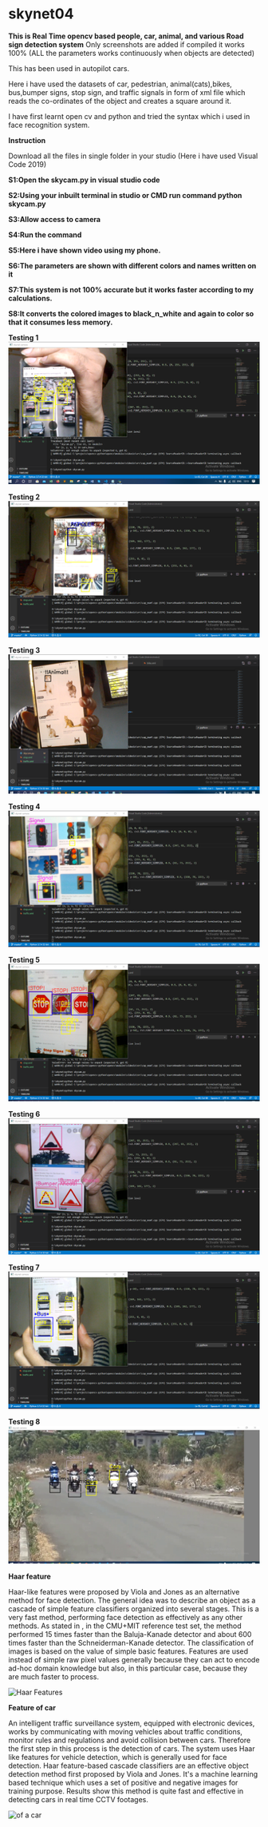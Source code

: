 # skynet04

**This is Real Time opencv based people, car, animal, and various Road sign detection system** 
Only screenshots are added if compiled it works 100% (ALL the parameters works continuously when objects are detected)

This has been used in autopilot cars.

Here i have used the datasets of car, pedestrian, animal(cats),bikes, bus,bumper signs, stop sign, and traffic signals in form of xml file which reads the co-ordinates of the object and creates a square around it.

I have first learnt open cv and python and tried the syntax which i used in face recognition system.

**Instruction**

Download all the files in single folder in your studio (Here i have used Visual Code 2019)

**S1:Open the skycam.py in visual studio code**

**S2:Using your inbuilt terminal in studio or CMD run command python skycam.py**

**S3:Allow access to camera**

**S4:Run the command**

**S5:Here i have shown video using my phone.**

**S6:The parameters are shown with different colors and names written on it**

**S7:This system is not 100% accurate but it works faster according to my calculations.**

**S8:It converts the colored images to black_n_white and again to color so that it consumes less memory.**

**Testing 1**
![Testing Images 1](https://github.com/dhruvbhat1/skynet04/blob/master/skynet/a1.PNG)

**Testing 2**
![Testing Images 2](https://github.com/dhruvbhat1/skynet04/blob/master/skynet/a2.PNG)

**Testing 3**
![Testing Images 3](https://github.com/dhruvbhat1/skynet04/blob/master/skynet/a3.PNG)

**Testing 4**
![Testing Images 4](https://github.com/dhruvbhat1/skynet04/blob/master/skynet/a4.PNG)

**Testing 5**
![Testing Images 5](https://github.com/dhruvbhat1/skynet04/blob/master/skynet/a5.PNG)

**Testing 6**
![Testing Images 6](https://github.com/dhruvbhat1/skynet04/blob/master/skynet/a6.PNG)

**Testing 7**
![Testing Images 7](https://github.com/dhruvbhat1/skynet04/blob/master/skynet/a7.PNG)

**Testing 8**
![Testing Images 8](https://github.com/dhruvbhat1/skynet04/blob/master/skynet/a8.PNG)



**Haar feature**

   Haar-like  features  were  proposed  by  Viola  and Jones  as  an  alternative  method  for  face detection. The  general  idea  was  to  describe  an  object  as  a cascade  of  simple  feature  classifiers  organized  into several stages. This  is a very fast method, performing face detection as effectively as any other methods.
   As stated in , in the  CMU+MIT reference test  set,  the method  performed  15  times  faster  than  the  Baluja-Kanade  detector  and  about 600  times  faster  than  the Schneiderman-Kanade detector.
   The classification of images is based on the value of simple  basic  features.  Features  are  used  instead  of simple raw pixel values generally because they can act to encode  ad-hoc  domain  knowledge  but  also,  in  this particular  case,  because  they  are  much  faster  to process. 

![Haar Features](https://encrypted-tbn0.gstatic.com/images?q=tbn%3AANd9GcQAX7WHLxJXYqJaTma5tg75wYZay0G--Z7xMw&usqp=CAU)

**Feature of car**

   An intelligent traffic surveillance system, equipped with electronic devices, works by communicating with moving vehicles about traffic conditions, monitor rules and regulations and avoid collision between cars. Therefore the first step in this process is the detection of cars. The system uses Haar like features for vehicle detection, which is generally used for face detection.
    Haar feature-based cascade classifiers are an effective object detection method first proposed by Viola and Jones. It's a machine learning based technique which uses a set of positive and negative images for training purpose. Results show this method is quite fast and effective in detecting cars in real time CCTV footages.

![of a car](https://www.researchgate.net/publication/315137877/figure/fig2/AS:614297159872520@1523471264588/Haar-like-features-Top-row-basic-forms-of-Haar-like-features-Bottom-row-vehicle-rear.png)

